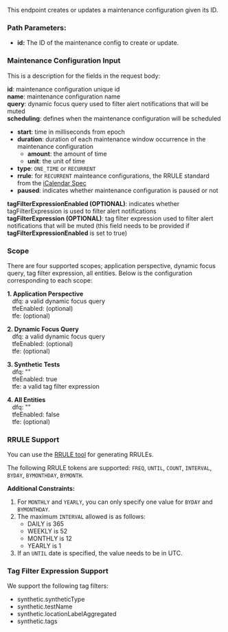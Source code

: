 This endpoint creates or updates a maintenance configuration given its ID.

### Path Parameters:

- **id:** The ID of the maintenance config to create or update.

### Maintenance Configuration Input
This is a description for the fields in the request body:

**id**: maintenance configuration unique id  
**name**: maintenance configuration name  
**query**: dynamic focus query used to filter alert notifications that will be muted  
**scheduling**: defines when the maintenance configuration will be scheduled
- **start**: time in milliseconds from epoch
- **duration**: duration of each maintenance window occurrence in the maintenance configuration
    - **amount**: the amount of time
    - **unit**: the unit of time
- **type**: `ONE_TIME` or `RECURRENT`
- **rrule**:  for `RECURRENT` mainteance configurations, the RRULE standard from the [iCalendar Spec](https://datatracker.ietf.org/doc/html/rfc5545)
- **paused**: indicates whether maintenance configuration is paused or not  

**tagFilterExpressionEnabled (OPTIONAL)**: indicates whether tagFilterExpression is used to filter alert notifications  
**tagFilterExpression (OPTIONAL)**: tag filter expression used to filter alert notifications that will be muted (this field needs to be provided if **tagFilterExpressionEnabled** is set to true) 

### **Scope**
There are four supported scopes; application perspective, dynamic focus query, tag filter expression, all entities. Below is the configuration corresponding to each scope:

**1. Application Perspective**  
&nbsp;&nbsp; dfq: a valid dynamic focus query  
&nbsp;&nbsp; tfeEnabled: (optional)  
&nbsp;&nbsp; tfe: (optional)  

**2. Dynamic Focus Query**  
&nbsp;&nbsp; dfq: a valid dynamic focus query  
&nbsp;&nbsp; tfeEnabled: (optional)  
&nbsp;&nbsp; tfe: (optional)  

**3. Synthetic Tests**  
&nbsp;&nbsp; dfq: ""  
&nbsp;&nbsp; tfeEnabled: true  
&nbsp;&nbsp; tfe: a valid tag filter expression  

**4. All Entities**  
&nbsp;&nbsp; dfq: ""  
&nbsp;&nbsp; tfeEnabled: false  
&nbsp;&nbsp; tfe: (optional)  

### **RRULE Support**
You can use the [RRULE tool](https://icalendar.org/rrule-tool.html) for generating RRULEs.


The following RRULE tokens are supported: `FREQ`, `UNTIL`, `COUNT`, `INTERVAL`, `BYDAY`, `BYMONTHDAY`, `BYMONTH`.

**Additional Constraints:**

1. For `MONTHLY` and `YEARLY`, you can only specify one value for `BYDAY` and `BYMONTHDAY`.  
2. The maximum `INTERVAL` allowed is as follows:  
    - DAILY is 365
    - WEEKLY is 52
    - MONTHLY is 12
    - YEARLY is 1
3. If an `UNTIL` date is specified, the value needs to be in UTC.

### **Tag Filter Expression Support**
We support the following tag filters:
- synthetic.syntheticType
- synthetic.testName
- synthetic.locationLabelAggregated
- synthetic.tags